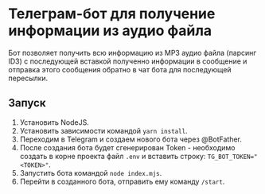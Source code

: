 # Телеграм-бот для получение информации из аудио файла

Бот позволяет получить всю информацию из MP3 аудио файла (парсинг ID3) с последующей вставкой полученно информации в сообщение
и отправка этого сообщения обратно в чат бота для последующей пересылки.

## Запуск
1. Установить NodeJS.
2. Установить зависимости командой `yarn install`.
3. Переходим в Telegram и создаем нового бота через @BotFather.
4. После создания бота будет сгенерирован Token - необходимо создать в корне проекта файл `.env` и вставить строку:
`TG_BOT_TOKEN="<TOKEN>"`.
5. Запустить бота командой `node index.mjs`.
6. Перейти в созданного бота, отправить ему команду `/start`.
